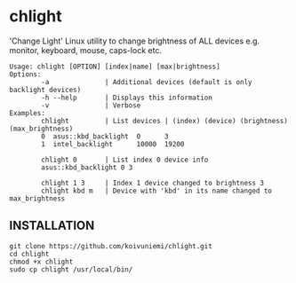 # chlight
'Change Light' Linux utility to change brightness of ALL devices e.g. monitor, keyboard, mouse, caps-lock etc.

```
Usage: chlight [OPTION] [index|name] [max|brightness]
Options:
        -a              | Additional devices (default is only backlight devices)
        -h --help       | Displays this information
        -v              | Verbose
Examples:
        chlight         | List devices | (index) (device) (brightness) (max_brightness)
        0  asus::kbd_backlight  0      3
        1  intel_backlight      10000  19200

        chlight 0       | List index 0 device info
        asus::kbd_backlight 0 3

        chlight 1 3     | Index 1 device changed to brightness 3
        chlight kbd m   | Device with 'kbd' in its name changed to max_brightness
```
## INSTALLATION

```
git clone https://github.com/koivuniemi/chlight.git
cd chlight
chmod +x chlight
sudo cp chlight /usr/local/bin/
```
